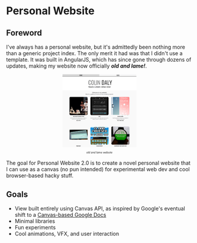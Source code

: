 # Personal Website

## Foreword

I've always has a personal website, but it's admittedly been nothing more than a generic project index. The only merit it had was that I didn't use a template. It was built in AngularJS, which has since gone through dozens of updates, making my website now officially **_old and lame!_**.

<p align=center>
<img src=./img/personal_website_lame.PNG width='200'/>
<span style="font-size:0.5em"><br/><i>old and lame website</i></span>
</p>

The goal for Personal Website 2.0 is to create a novel personal website that I can use as a canvas (no pun intended) for experimental web dev and cool browser-based hacky stuff.

## Goals

- View built entirely using Canvas API, as inspired by Google's eventual shift to a [Canvas-based Google Docs](https://workspaceupdates.googleblog.com/2021/05/Google-Docs-Canvas-Based-Rendering-Update.html)
- Minimal libraries
- Fun experiments
- Cool animations, VFX, and user interaction
